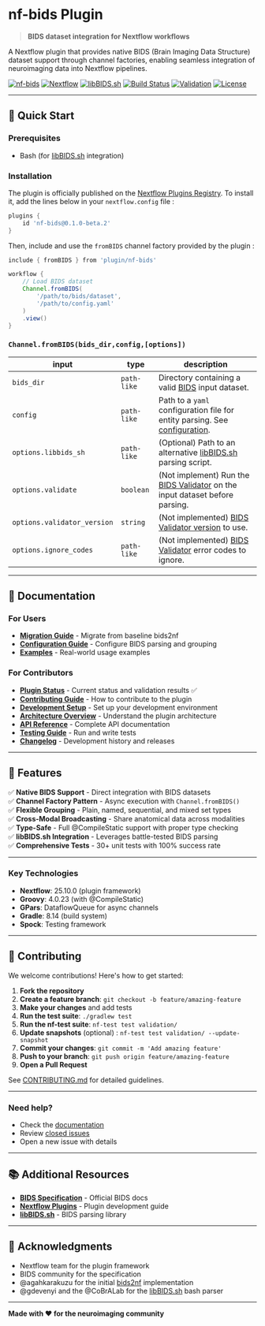 # nf-bids Plugin

> **BIDS dataset integration for Nextflow workflows**

A Nextflow plugin that provides native BIDS (Brain Imaging Data Structure) dataset support through channel factories, enabling seamless integration of neuroimaging data into Nextflow pipelines.

[![nf-bids](https://img.shields.io/badge/nf&hyphen;bids-0.1.0&hyphen;beta.2-mediumseagreen)](https://registry.nextflow.io/plugins/nf-bids/0.1.0-beta.2)
[![Nextflow](https://img.shields.io/badge/nextflow-&geq;23.x-mediumseagreen)](https://www.nextflow.io/docs/latest/install.html)
[![libBIDS.sh](https://img.shields.io/badge/libBIDS.sh-schema&hyphen;guided-blue)](https://github.com/CoBrALab/libBIDS.sh/releases/tag/v1.0)
[![Build Status](https://img.shields.io/badge/build-passing-brightgreen)]()
[![Validation](https://img.shields.io/badge/bids2nf&hyphen;baseline-100%25-success)](https://github.com/agahkarakuzu/bids2nf)
[![License](https://img.shields.io/badge/license-MIT-blue)]()

---

## 🚀 Quick Start

### Prerequisites

- Bash (for [libBIDS.sh](https://github.com/CoBrALab/libBIDS.sh) integration)

### Installation

The plugin is officially published on the [Nextflow Plugins Registry](https://registry.nextflow.io/plugins/nf-bids).
To install it, add the lines below in your `nextflow.config` file :

```groovy
plugins {
    id 'nf-bids@0.1.0-beta.2'
}
```

Then, include and use the `fromBIDS` channel factory provided by the plugin :

```groovy
include { fromBIDS } from 'plugin/nf-bids'

workflow {
    // Load BIDS dataset
    Channel.fromBIDS(
        '/path/to/bids/dataset',
        '/path/to/config.yaml'
    )
    .view()
}
```

### `Channel.fromBIDS(bids_dir,config,[options])`

|input|type|description|
|-|-|-|
|`bids_dir`|`path-like`|Directory containing a valid [BIDS](https://bids-specification.readthedocs.io/en/stable/) input dataset.|
|`config`|`path-like`|Path to a `yaml` configuration file for entity parsing. See [configuration](docs/configuration.md).|
|`options.libbids_sh`|`path-like`|(Optional) Path to an alternative [libBIDS.sh](https://github.com/CoBrALab/libBIDS.sh) parsing script.|
|`options.validate`|`boolean`|(Not implement) Run the [BIDS Validator](https://github.com/bids-standard/bids-validator) on the input dataset before parsing.|
|`options.validator_version`|`string`|(Not implemented) [BIDS Validator version](https://github.com/bids-standard/bids-validator/releases) to use.|
|`options.ignore_codes`|`path-like`|(Not implemented) [BIDS Validator](https://github.com/bids-standard/bids-validator) error codes to ignore.|

---

## 📖 Documentation

### For Users

- **[Migration Guide](docs/MIGRATION_GUIDE.md)** - Migrate from baseline bids2nf
- **[Configuration Guide](docs/configuration.md)** - Configure BIDS parsing and grouping
- **[Examples](docs/examples.md)** - Real-world usage examples

### For Contributors

- **[Plugin Status](STATUS.md)** - Current status and validation results ✅
- **[Contributing Guide](CONTRIBUTING.md)** - How to contribute to the plugin
- **[Development Setup](docs/development.md)** - Set up your development environment
- **[Architecture Overview](docs/architecture.md)** - Understand the plugin architecture
- **[API Reference](docs/api.md)** - Complete API documentation
- **[Testing Guide](docs/TEST_SUITE.md)** - Run and write tests
- **[Changelog](CHANGELOG.md)** - Development history and releases

---

## 🎯 Features

✅ **Native BIDS Support** - Direct integration with BIDS datasets  
✅ **Channel Factory Pattern** - Async execution with `Channel.fromBIDS()`  
✅ **Flexible Grouping** - Plain, named, sequential, and mixed set types  
✅ **Cross-Modal Broadcasting** - Share anatomical data across modalities  
✅ **Type-Safe** - Full @CompileStatic support with proper type checking  
✅ **libBIDS.sh Integration** - Leverages battle-tested BIDS parsing  
✅ **Comprehensive Tests** - 30+ unit tests with 100% success rate  

---

### Key Technologies

- **Nextflow**: 25.10.0 (plugin framework)
- **Groovy**: 4.0.23 (with @CompileStatic)
- **GPars**: DataflowQueue for async channels
- **Gradle**: 8.14 (build system)
- **Spock**: Testing framework

---

## 🤝 Contributing

We welcome contributions! Here's how to get started:

1. **Fork the repository**
2. **Create a feature branch**: `git checkout -b feature/amazing-feature`
3. **Make your changes** and add tests
4. **Run the test suite**: `./gradlew test`
5. **Run the nf-test suite**: `nf-test test validation/`
6. **Update snapshots** (optional) : `nf-test test validation/ --update-snapshot`
7. **Commit your changes**: `git commit -m 'Add amazing feature'`
8. **Push to your branch**: `git push origin feature/amazing-feature`
9. **Open a Pull Request**

See [CONTRIBUTING.md](CONTRIBUTING.md) for detailed guidelines.

---

### Need help?

- Check the [documentation](docs/)
- Review [closed issues](https://github.com/AlexVCaron/bids2nf/issues?q=is%3Aissue+is%3Aclosed)
- Open a new issue with details

---

## 📚 Additional Resources

- **[BIDS Specification](https://bids-specification.readthedocs.io/)** - Official BIDS docs
- **[Nextflow Plugins](https://www.nextflow.io/docs/latest/plugins.html)** - Plugin development guide
- **[libBIDS.sh](https://github.com/CoBrALab/libBIDS.sh)** - BIDS parsing library

---

## 🙏 Acknowledgments

- Nextflow team for the plugin framework
- BIDS community for the specification
- @agahkarakuzu for the initial [bids2nf](https://github.com/agahkarakuzu/bids2nf) implementation
- @gdevenyi and the @CoBrALab for the [libBIDS.sh](https://github.com/CoBrALab/libBIDS.sh) bash parser

---

**Made with ❤️ for the neuroimaging community**
